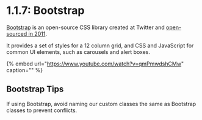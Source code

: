 # 1.1.7: Bootstrap

[Bootstrap](https://getbootstrap.com/) is an open-source CSS library created at Twitter and [open-sourced in 2011](https://en.wikipedia.org/wiki/Bootstrap_%28front-end_framework%29).

It provides a set of styles for a 12 column grid, and CSS and JavaScript for common UI elements, such as carousels and alert boxes.

{% embed url="https://www.youtube.com/watch?v=qmPmwdshCMw" caption="" %}

## Bootstrap Tips

If using Bootstrap, avoid naming our custom classes the same as Bootstrap classes to prevent conflicts.

